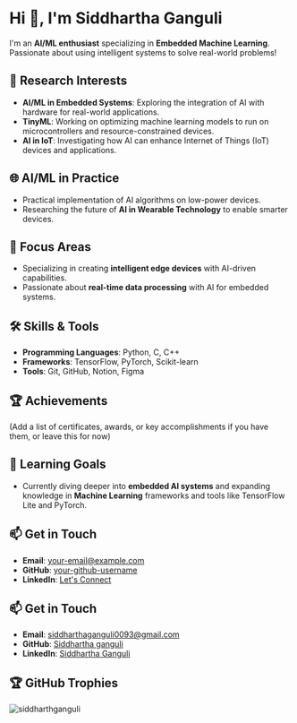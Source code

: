 <h1>Hi 👋, I'm Siddhartha Ganguli</h1>
<p>I'm an <strong>AI/ML enthusiast</strong> specializing in <strong>Embedded Machine Learning</strong>. Passionate about using intelligent systems to solve real-world problems!</p>

<h2>🧠 Research Interests</h2>
<ul>
  <li><strong>AI/ML in Embedded Systems</strong>: Exploring the integration of AI with hardware for real-world applications.</li>
  <li><strong>TinyML</strong>: Working on optimizing machine learning models to run on microcontrollers and resource-constrained devices.</li>
  <li><strong>AI in IoT</strong>: Investigating how AI can enhance Internet of Things (IoT) devices and applications.</li>
</ul>

<h2>🌐 AI/ML in Practice</h2>
<ul>
  <li>Practical implementation of AI algorithms on low-power devices.</li>
  <li>Researching the future of <strong>AI in Wearable Technology</strong> to enable smarter devices.</li>
</ul>

<h2>🔬 Focus Areas</h2>
<ul>
  <li>Specializing in creating <strong>intelligent edge devices</strong> with AI-driven capabilities.</li>
  <li>Passionate about <strong>real-time data processing</strong> with AI for embedded systems.</li>
</ul>

<h2>🛠️ Skills & Tools</h2>
<ul>
  <li><strong>Programming Languages</strong>: Python, C, C++</li>
  <li><strong>Frameworks</strong>: TensorFlow, PyTorch, Scikit-learn</li>
  <li><strong>Tools</strong>: Git, GitHub, Notion, Figma</li>
</ul>

<h2>🏆 Achievements</h2>
<p>(Add a list of certificates, awards, or key accomplishments if you have them, or leave this for now)</p>

<h2>🌱 Learning Goals</h2>
<ul>
  <li>Currently diving deeper into <strong>embedded AI systems</strong> and expanding knowledge in <strong>Machine Learning</strong> frameworks and tools like TensorFlow Lite and PyTorch.</li>
</ul>

<h2>📫 Get in Touch</h2>
<ul>
  <li><strong>Email</strong>: <a href="mailto:your-email@example.com">your-email@example.com</a></li>
  <li><strong>GitHub</strong>: <a href="https://github.com/your-github-username">your-github-username</a></li>
  <li><strong>LinkedIn</strong>: <a href="https://www.linkedin.com/in/your-linkedin-profile">Let's Connect</a></li>
</ul>

<h2>📫 Get in Touch</h2>
<ul>
  <li><strong>Email</strong>: <a href="siddharthaganguli0093@gmail.com">siddharthaganguli0093@gmail.com</a></li>
  <li><strong>GitHub</strong>: <a href="https://github.com/SiddharthGanguli">Siddhartha ganguli</a></li>
  <li><strong>LinkedIn</strong>: <a href="siddharthaganguli">Siddhartha Ganguli</a></li>
</ul>

<h2>🏆 GitHub Trophies</h2>
<img src="https://github-profile-trophy.vercel.app/?username=siddharthganguli"alt="siddharthganguli"&theme=transparent&no-frame=false&no-bg=true&margin-w=4" alt="GitHub Trophies">
